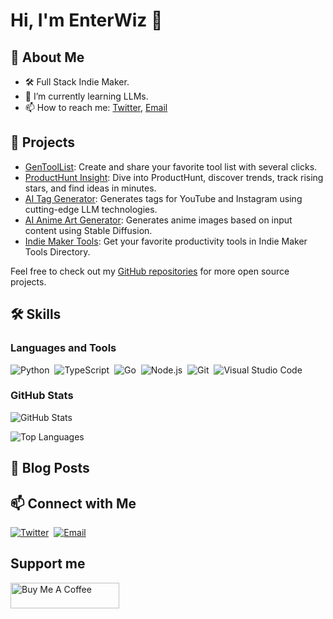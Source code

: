 # Hi, I'm EnterWiz 👋

## 🚀 About Me

- 🛠️ Full Stack Indie Maker.
- 🌱 I’m currently learning LLMs.
- 📫 How to reach me: [Twitter](https://x.com/enterwiz), [Email](mailto:contact@enterwiz.org)

## 🎨 Projects

- [GenToolList](https://gentoollist.com): Create and share your favorite tool list with several clicks.
- [ProductHunt Insight](https://phinsight.io/): Dive into ProductHunt, discover trends, track rising stars, and find ideas in minutes.
- [AI Tag Generator](https://ai-tag-generator.com): Generates tags for YouTube and Instagram using cutting-edge LLM technologies.
- [AI Anime Art Generator](https://aianimeartgenerator.com): Generates anime images based on input content using Stable Diffusion.
- [Indie Maker Tools](https://indiemakertools.com): Get your favorite productivity tools in Indie Maker Tools Directory.

Feel free to check out my [GitHub repositories](https://github.com/enterwiz?tab=repositories) for more open source projects.

## 🛠️ Skills

### Languages and Tools

![Python](https://img.shields.io/badge/-Python-05122A?style=flat&logo=python)&nbsp;
![TypeScript](https://img.shields.io/badge/-Typescript-05122A?style=flat&logo=typescript)&nbsp;
![Go](https://img.shields.io/badge/-Go-05122A?style=flat&logo=go)&nbsp;
![Node.js](https://img.shields.io/badge/-Node.js-05122A?style=flat&logo=node.js)&nbsp;
![Git](https://img.shields.io/badge/-Git-05122A?style=flat&logo=git)&nbsp;
![Visual Studio Code](https://img.shields.io/badge/-VS%20Code-05122A?style=flat&logo=visual-studio-code&logoColor=007ACC)&nbsp;

### GitHub Stats

![GitHub Stats](https://github-readme-stats.vercel.app/api?username=enterwiz&show_icons=true&hide_border=true&theme=radical)

![Top Languages](https://github-readme-stats.vercel.app/api/top-langs/?username=enterwiz&layout=compact&theme=radical&hide=html,css)

## 📝 Blog Posts

<!-- 
- [Your latest blog post title](https://yourblog.com/your-latest-post)
- [Another blog post title](https://yourblog.com/another-post)
-->

## 📫 Connect with Me

<!--
[![LinkedIn](https://img.shields.io/badge/-LinkedIn-05122A?style=flat&logo=linkedin)](https://www.linkedin.com/in/yourprofile)&nbsp;
-->
[![Twitter](https://img.shields.io/badge/-Twitter-05122A?style=flat&logo=twitter)](https://twitter.com/enterwiz)&nbsp;
[![Email](https://img.shields.io/badge/-Email-05122A?style=flat&logo=gmail)](mailto:enterwizdev@outlook.com)

## Support me

<a href="https://www.buymeacoffee.com/enterwiz" target="_blank"><img src="https://cdn.buymeacoffee.com/buttons/v2/default-yellow.png" alt="Buy Me A Coffee" style="height: 41px !important;width: 174px !important;" ></a>

<!--
**enterwiz/enterwiz** is a ✨ _special_ ✨ repository because its `README.md` (this file) appears on your GitHub profile.

Here are some ideas to get you started:

- 🔭 I’m currently working on ...
- 🌱 I’m currently learning ...
- 👯 I’m looking to collaborate on ...
- 🤔 I’m looking for help with ...
- 💬 Ask me about ...
- 📫 How to reach me: ...
- 😄 Pronouns: ...
- ⚡ Fun fact: ...
-->
